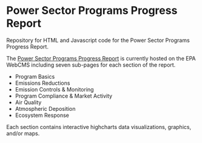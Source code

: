 # Power Sector Programs Progress Report
Repository for HTML and Javascript code for the Power Sector Programs Progress Report.

The [Power Sector Programs Progress Report](https://www.epa.gov/power-sector/progress-report) is currently hosted on the EPA WebCMS including seven sub-pages for each section of the report.
* Program Basics
* Emissions Reductions
* Emission Controls & Monitoring
* Program Compliance & Market Activity
* Air Quality
* Atmospheric Deposition
* Ecosystem Response

Each section contains interactive highcharts data visualizations, graphics, and/or maps.
